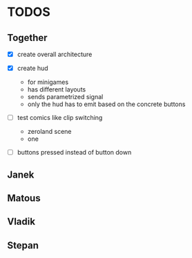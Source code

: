 # TODOS

## Together

- [x] create overall architecture
- [x] create hud
  - for minigames
  - has different layouts
  - sends parametrized signal
  - only the hud has to emit based on the concrete buttons 

- [ ] test comics like clip switching
  - zeroland scene
  - one 
- [ ] buttons pressed instead of button down

## Janek

## Matous

## Vladik

## Stepan
